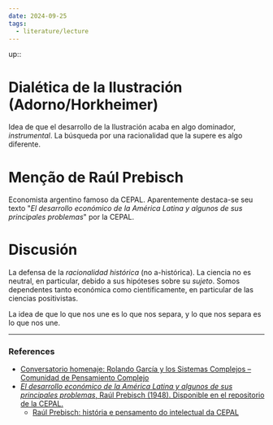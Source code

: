 ```yaml
---
date: 2024-09-25
tags:
  - literature/lecture
---
```


up:: 

# Dialética de la Ilustración (Adorno/Horkheimer)
Idea de que el desarrollo de la Ilustración acaba en algo dominador, *instrumental*. La búsqueda por una racionalidad que la supere es algo diferente.

# Menção de Raúl Prebisch
Economista argentino famoso da CEPAL. Aparentemente destaca-se seu texto "*El desarrollo económico de la América Latina y algunos de sus principales problemas*" por la CEPAL. 

# Discusión
La defensa de la *racionalidad histórica* (no a-histórica). La ciencia no es neutral, en particular, debido a sus hipóteses sobre su *sujeto*. Somos dependentes tanto económica como cientificamente, en particular de las ciencias positivistas. 

La idea de que lo que nos une es lo que nos separa, y lo que nos separa es lo que nos une. 



---
### References
- [Conversatorio homenaje: Rolando García y los Sistemas Complejos – Comunidad de Pensamiento Complejo](https://pensamientocomplejo.org/noticias/rolando-garcia-y-los-sistemas-complejos-3/)
- [*El desarrollo económico de la América Latina y algunos de sus principales problemas*, Raúl Prebisch (1948). Disponible en el repositorio de la CEPAL.](https://repositorio.cepal.org/server/api/core/bitstreams/da277c35-edee-4405-b8ba-ffe2634bca24/content)
	- [Raúl Prebisch: história e pensamento do intelectual da CEPAL](https://www.politize.com.br/cepal/)